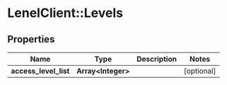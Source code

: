 # LenelClient::Levels

## Properties
Name | Type | Description | Notes
------------ | ------------- | ------------- | -------------
**access_level_list** | **Array&lt;Integer&gt;** |  | [optional] 


